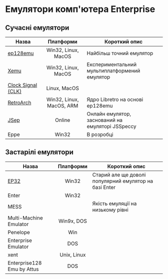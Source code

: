 # Емулятори комп'ютера Enterprise

## Сучасні емулятори

|Назва|Платформи|Короткий опис|
|--|:--:|--|
|[ep128emu](em-ep128emu.md)|Win32, Linux, MacOS|Найбільш точний емулятор
|[Xemu](em-xemu.md)|Win32, Linux, MacOS|Експериментальний мультиплатформений емулятор
|[Clock Signal (CLK)](em-clk.md)|Linux, MacOS|
|[RetroArch](em-retroarch.md)|Win32, Linux, MacOS, ARM|Ядро Libretro на основі ep128emu
|[JSep](em-jsep.md)|Online|Онлайн емулятор, заснований на емуляторі JSSpeccy
|Eppe|Win32|В розробці

## Застарілі емулятори

|Назва|Платформи|Короткий опис|
|--|:--:|--|
|[EP32](em-ep32.md)|Win32|Старий але ще доволі популярний емулятор на базі Enter
|Enter|Win32|
|MESS||Якість емуляції на низькому рівні
|Multi-Machine Emulator|Win9x, DOS|
|Penelope|Win|
|Enterprise Emulator|DOS|
|xent|Unix, Linux|
|Enterprise128 Emu by Attus|DOS|

